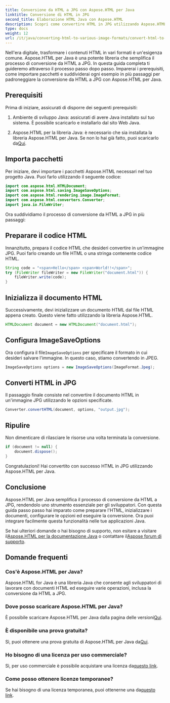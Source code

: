 ```yaml
---
title: Conversione da HTML a JPG con Aspose.HTML per Java
linktitle: Conversione di HTML in JPG
second_title: Elaborazione HTML Java con Aspose.HTML
description: Scopri come convertire HTML in JPG utilizzando Aspose.HTML per Java. Segui la nostra guida passo passo per una conversione perfetta da HTML a JPG.
type: docs
weight: 12
url: /it/java/converting-html-to-various-image-formats/convert-html-to-jpg/
---
```


Nell'era digitale, trasformare i contenuti HTML in vari formati è un'esigenza comune. Aspose.HTML per Java è una potente libreria che semplifica il processo di conversione da HTML a JPG. In questa guida completa ti guideremo attraverso il processo passo dopo passo. Imparerai i prerequisiti, come importare pacchetti e suddividerai ogni esempio in più passaggi per padroneggiare la conversione da HTML a JPG con Aspose.HTML per Java.

## Prerequisiti

Prima di iniziare, assicurati di disporre dei seguenti prerequisiti:

1. Ambiente di sviluppo Java: assicurati di avere Java installato sul tuo sistema. È possibile scaricarlo e installarlo dal sito Web Java.

2.  Aspose.HTML per la libreria Java: è necessario che sia installata la libreria Aspose.HTML per Java. Se non lo hai già fatto, puoi scaricarlo da[Qui](https://releases.aspose.com/html/java/).

## Importa pacchetti

Per iniziare, devi importare i pacchetti Aspose.HTML necessari nel tuo progetto Java. Puoi farlo utilizzando il seguente codice:

```java
import com.aspose.html.HTMLDocument;
import com.aspose.html.saving.ImageSaveOptions;
import com.aspose.html.rendering.image.ImageFormat;
import com.aspose.html.converters.Converter;
import java.io.FileWriter;
```

Ora suddividiamo il processo di conversione da HTML a JPG in più passaggi:

## Preparare il codice HTML

Innanzitutto, prepara il codice HTML che desideri convertire in un'immagine JPG. Puoi farlo creando un file HTML o una stringa contenente codice HTML.

```java
String code = "<span>Hello</span> <span>World!!</span>";
try (FileWriter fileWriter = new FileWriter("document.html")) {
    fileWriter.write(code);
}
```

## Inizializza il documento HTML

Successivamente, devi inizializzare un documento HTML dal file HTML appena creato. Questo viene fatto utilizzando la libreria Aspose.HTML.

```java
HTMLDocument document = new HTMLDocument("document.html");
```

## Configura ImageSaveOptions

 Ora configura il file`ImageSaveOptions` per specificare il formato in cui desideri salvare l'immagine. In questo caso, stiamo convertendo in JPEG.

```java
ImageSaveOptions options = new ImageSaveOptions(ImageFormat.Jpeg);
```

## Converti HTML in JPG

Il passaggio finale consiste nel convertire il documento HTML in un'immagine JPG utilizzando le opzioni specificate.

```java
Converter.convertHTML(document, options, "output.jpg");
```

## Ripulire

Non dimenticare di rilasciare le risorse una volta terminata la conversione.

```java
if (document != null) {
    document.dispose();
}
```

Congratulazioni! Hai convertito con successo HTML in JPG utilizzando Aspose.HTML per Java.

## Conclusione

Aspose.HTML per Java semplifica il processo di conversione da HTML a JPG, rendendolo uno strumento essenziale per gli sviluppatori. Con questa guida passo passo hai imparato come preparare l'HTML, inizializzare i documenti, configurare le opzioni ed eseguire la conversione. Ora puoi integrare facilmente questa funzionalità nelle tue applicazioni Java.

 Se hai ulteriori domande o hai bisogno di supporto, non esitare a visitare il[Aspose.HTML per la documentazione Java](https://reference.aspose.com/html/java/) o contattare il[Aspose forum di supporto](https://forum.aspose.com/).

## Domande frequenti

### Cos'è Aspose.HTML per Java?
Aspose.HTML for Java è una libreria Java che consente agli sviluppatori di lavorare con documenti HTML ed eseguire varie operazioni, inclusa la conversione da HTML a JPG.

### Dove posso scaricare Aspose.HTML per Java?
 È possibile scaricare Aspose.HTML per Java dalla pagina delle versioni[Qui](https://releases.aspose.com/html/java/).

### È disponibile una prova gratuita?
 Sì, puoi ottenere una prova gratuita di Aspose.HTML per Java da[Qui](https://releases.aspose.com/).

### Ho bisogno di una licenza per uso commerciale?
 Sì, per uso commerciale è possibile acquistare una licenza da[questo link](https://purchase.aspose.com/buy).

### Come posso ottenere licenze temporanee?
Se hai bisogno di una licenza temporanea, puoi ottenerne una da[questo link](https://purchase.aspose.com/temporary-license/).